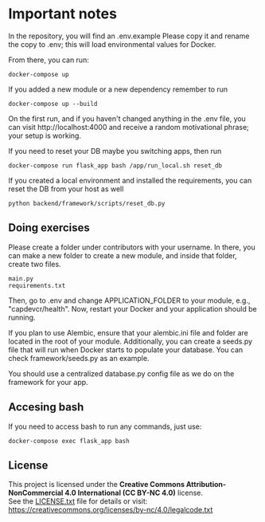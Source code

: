 # Important notes

In the repository, you will find an .env.example Please copy it and rename the copy to .env; this will load environmental values for Docker.

From there, you can run:

```
docker-compose up
```

If you added a new module or a new dependency remember to run

```
docker-compose up --build
```

On the first run, and if you haven't changed anything in the .env file, you can visit http://localhost:4000 and receive a random motivational phrase; your setup is working. 

If you need to reset your DB maybe you switching apps, then run

```
docker-compose run flask_app bash /app/run_local.sh reset_db
```

If you created a local environment and installed the requirements, you can reset the DB from your host as well
```
python backend/framework/scripts/reset_db.py 
```

## Doing exercises 

Please create a folder under contributors with your username. In there, you can make a new folder to create a new module, and inside that folder, create two files.

```
main.py
requirements.txt
```

Then, go to .env and change APPLICATION_FOLDER to your module, e.g., "capdevcr/health". Now, restart your Docker and your application should be running. 

If you plan to use Alembic, ensure that your alembic.ini file and folder are located in the root of your module. Additionally, you can create a seeds.py file that will run when Docker starts to populate your database. You can check framework/seeds.py as an example.

You should use a centralized database.py config file as we do on the framework for your app. 

## Accesing bash

If you need to access bash to run any commands, just use:

```
docker-compose exec flask_app bash
```

## License

This project is licensed under the **Creative Commons Attribution-NonCommercial 4.0 International (CC BY-NC 4.0)** license.  
See the [LICENSE.txt](./LICENSE.txt) file for details or visit:  
https://creativecommons.org/licenses/by-nc/4.0/legalcode.txt


